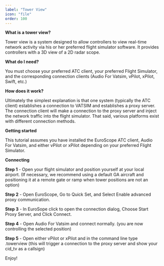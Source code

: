 ```yaml
---
label: "Tower View"
icon: "file"
order: 100
---
```


**What is a tower view?**

Tower view is a system designed to allow controllers to view real-time network activity via his or her preferred flight simulator software. It provides controllers with a 3D view of a 2D radar scope.

**What do I need?**

You must choose your preferred ATC client, your preferred Flight Simulator, and the corresponding connection clients (Audio For Vatsim, vPilot, xPilot, Swift, etc.)

**How does it work?**

Ultimately the simplest explanation is that one system (typically the ATC client) establishes a connection to VATSIM and establishes a proxy server. The connection client will make a connection to the proxy server and inject the network traffic into the flight simulator. That said, various platforms exist with different connection methods.

**Getting started**

This tutorial assumes you have installed the EuroScope ATC client, Audio For Vatsim, and either vPilot or xPilot depending on your preferred Flight Simulator.

**Connecting**

**Step 1** - Open your flight simulator and position yourself at your local airport. (If necessary, we recommend using a default GA aircraft and positioning it at a remote gate or ramp when tower positions are not an option)

**Step 2** - Open EuroScope, Go to Quick Set, and Select Enable advanced proxy communication.

**Step 3** - In EuroSope click to open the connection dialog, Choose Start Proxy Server, and Click Connect.

**Step 4** - Open Audio For Vatsim and connect normally. (you are now controlling the selected position)

**Step 5** - Open either vPilot or xPilot and in the command line type .towerview (this will trigger a connection to the proxy server and show your cid_tv as a callsign)

Enjoy!